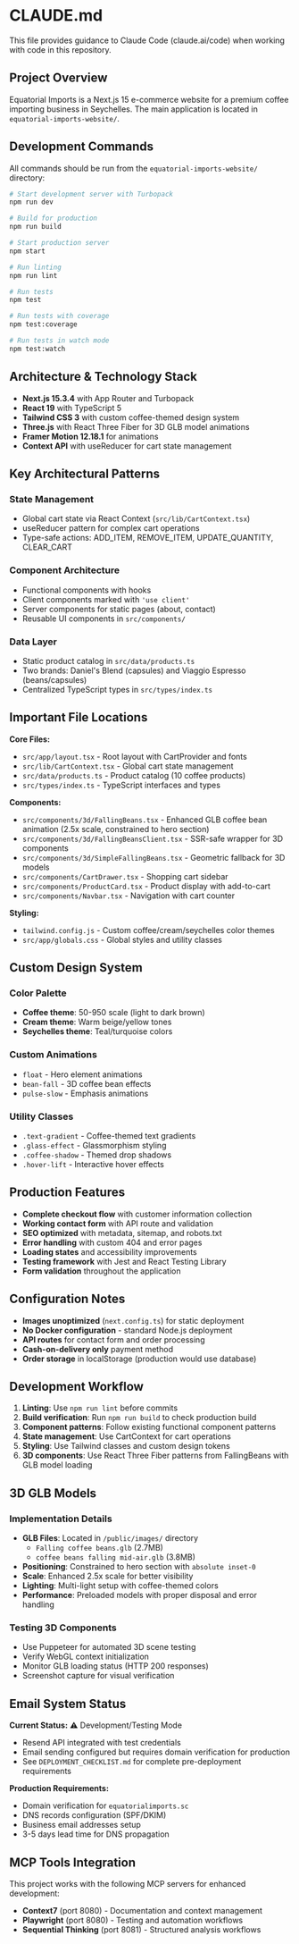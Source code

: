 # CLAUDE.md

This file provides guidance to Claude Code (claude.ai/code) when working with code in this repository.

## Project Overview

Equatorial Imports is a Next.js 15 e-commerce website for a premium coffee importing business in Seychelles. The main application is located in `equatorial-imports-website/`.

## Development Commands

All commands should be run from the `equatorial-imports-website/` directory:

```bash
# Start development server with Turbopack
npm run dev

# Build for production  
npm run build

# Start production server
npm start

# Run linting
npm run lint

# Run tests
npm test

# Run tests with coverage
npm test:coverage

# Run tests in watch mode
npm test:watch
```

## Architecture & Technology Stack

- **Next.js 15.3.4** with App Router and Turbopack
- **React 19** with TypeScript 5
- **Tailwind CSS 3** with custom coffee-themed design system
- **Three.js** with React Three Fiber for 3D GLB model animations
- **Framer Motion 12.18.1** for animations
- **Context API** with useReducer for cart state management

## Key Architectural Patterns

### State Management
- Global cart state via React Context (`src/lib/CartContext.tsx`)
- useReducer pattern for complex cart operations
- Type-safe actions: ADD_ITEM, REMOVE_ITEM, UPDATE_QUANTITY, CLEAR_CART

### Component Architecture
- Functional components with hooks
- Client components marked with `'use client'`
- Server components for static pages (about, contact)
- Reusable UI components in `src/components/`

### Data Layer
- Static product catalog in `src/data/products.ts`
- Two brands: Daniel's Blend (capsules) and Viaggio Espresso (beans/capsules)
- Centralized TypeScript types in `src/types/index.ts`

## Important File Locations

**Core Files:**
- `src/app/layout.tsx` - Root layout with CartProvider and fonts
- `src/lib/CartContext.tsx` - Global cart state management
- `src/data/products.ts` - Product catalog (10 coffee products)
- `src/types/index.ts` - TypeScript interfaces and types

**Components:**
- `src/components/3d/FallingBeans.tsx` - Enhanced GLB coffee bean animation (2.5x scale, constrained to hero section)
- `src/components/3d/FallingBeansClient.tsx` - SSR-safe wrapper for 3D components
- `src/components/3d/SimpleFallingBeans.tsx` - Geometric fallback for 3D models
- `src/components/CartDrawer.tsx` - Shopping cart sidebar
- `src/components/ProductCard.tsx` - Product display with add-to-cart
- `src/components/Navbar.tsx` - Navigation with cart counter

**Styling:**
- `tailwind.config.js` - Custom coffee/cream/seychelles color themes
- `src/app/globals.css` - Global styles and utility classes

## Custom Design System

### Color Palette
- **Coffee theme**: 50-950 scale (light to dark brown)
- **Cream theme**: Warm beige/yellow tones  
- **Seychelles theme**: Teal/turquoise colors

### Custom Animations
- `float` - Hero element animations
- `bean-fall` - 3D coffee bean effects
- `pulse-slow` - Emphasis animations

### Utility Classes
- `.text-gradient` - Coffee-themed text gradients
- `.glass-effect` - Glassmorphism styling
- `.coffee-shadow` - Themed drop shadows
- `.hover-lift` - Interactive hover effects

## Production Features

- **Complete checkout flow** with customer information collection
- **Working contact form** with API route and validation
- **SEO optimized** with metadata, sitemap, and robots.txt
- **Error handling** with custom 404 and error pages
- **Loading states** and accessibility improvements
- **Testing framework** with Jest and React Testing Library
- **Form validation** throughout the application

## Configuration Notes

- **Images unoptimized** (`next.config.ts`) for static deployment
- **No Docker configuration** - standard Node.js deployment
- **API routes** for contact form and order processing
- **Cash-on-delivery only** payment method
- **Order storage** in localStorage (production would use database)

## Development Workflow

1. **Linting**: Use `npm run lint` before commits
2. **Build verification**: Run `npm run build` to check production build
3. **Component patterns**: Follow existing functional component patterns
4. **State management**: Use CartContext for cart operations
5. **Styling**: Use Tailwind classes and custom design tokens
6. **3D components**: Use React Three Fiber patterns from FallingBeans with GLB model loading

## 3D GLB Models

### Implementation Details
- **GLB Files**: Located in `/public/images/` directory
  - `Falling coffee beans.glb` (2.7MB)
  - `coffee beans falling mid-air.glb` (3.8MB)
- **Positioning**: Constrained to hero section with `absolute inset-0`
- **Scale**: Enhanced 2.5x scale for better visibility
- **Lighting**: Multi-light setup with coffee-themed colors
- **Performance**: Preloaded models with proper disposal and error handling

### Testing 3D Components
- Use Puppeteer for automated 3D scene testing
- Verify WebGL context initialization
- Monitor GLB loading status (HTTP 200 responses)
- Screenshot capture for visual verification

## Email System Status

**Current Status:** ⚠️ Development/Testing Mode
- Resend API integrated with test credentials  
- Email sending configured but requires domain verification for production
- See `DEPLOYMENT_CHECKLIST.md` for complete pre-deployment requirements

**Production Requirements:**
- Domain verification for `equatorialimports.sc`
- DNS records configuration (SPF/DKIM)  
- Business email addresses setup
- 3-5 days lead time for DNS propagation

## MCP Tools Integration

This project works with the following MCP servers for enhanced development:
- **Context7** (port 8080) - Documentation and context management
- **Playwright** (port 8080) - Testing and automation workflows  
- **Sequential Thinking** (port 8081) - Structured analysis workflows